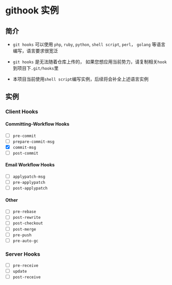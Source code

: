 # githook 实例

## 简介

+ `git hooks` 可以使用 `php`, `ruby`, `python`, `shell script`, `perl`， `golang` 等语言编写，语言要求很宽泛

+ `git hooks` 是无法随着仓库上传的， 如果您想应用当前势力，请复制相关`hook`到项目下`.git/hooks`里

+ 本项目当前使用`shell script`编写实例，后续将会补全上述语言实例

## 实例

### Client Hooks

#### Committing-Workflow Hooks

+ [ ] `pre-commit`
+ [ ] `prepare-commit-msg`
+ [x] `commit-msg`
+ [ ] `post-commit`

#### Email Workflow Hooks
+ [ ] `applypatch-msg`
+ [ ] `pre-applypatch`
+ [ ] `post-applypatch`

#### Other
+ [ ] `pre-rebase`
+ [ ] `post-rewrite`
+ [ ] `post-checkout`
+ [ ] `post-merge`
+ [ ] `pre-push`
+ [ ] `pre-auto-gc`

### Server Hooks

+ [ ] `pre-receive`
+ [ ] `update`
+ [ ] `post-receive`

